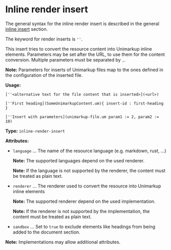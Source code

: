 # Inline render insert

The general syntax for the inline render insert is described in the general [inline insert](/markup/inlines/boxes/inserts/README) section.

The keyword for render inserts is `''`.

This insert tries to convert the resource content into Unimarkup inline elements.
Parameters may be set after the URL, to use them for the content conversion.
Multiple parameters must be separated by `,`.

**Note:** Parameters for inserts of Unimarkup files map to the ones defined in the configuration of the inserted file.

**Usage:**

```
[''<alternative text for the file content that is inserted>](<url>)

[''First heading](SomeUnimarkupContent.um){ insert-id : first-heading }

[''Insert with parameters](unimarkup-file.um param1 := 2, param2 := 10)
```

**Type:** `inline-render-insert`

**Attributes:**

- `language` ... The name of the resource language (e.g. markdown, rust, ...)

  **Note:** The supported languages depend on the used renderer.

  **Note:** If the language is not supported by the renderer, the content must be treated as plain text.

- `renderer` ... The renderer used to convert the resource into Unimarkup inline elements

  **Note:** The supported renderer depend on the used implementation.
  
  **Note:** If the renderer is not supported by the implementation, the content must be treated as plain text.

- `sandbox` ... Set to `true` to exclude elements like headings from being added to the document section.

**Note:** Implementations may allow additional attributes.

